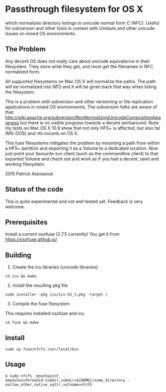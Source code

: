 Passthrough filesystem for OS X
===============================

which normalizes directory listings to unicode normal form C (NFC).
Useful for subversion and other tools in context with Umlauts and other unicode issues on mixed OS environments.

The Problem
-----------

Any decent OS does not really care about unicode equivalence in their filesystem. They store what they get, and most get
the filenames in NFC normalized form.

All supported filesystems on Mac OS X will normalize the paths. The path will be normalized into NFD and it will be given back that way when listing the filesystem.

This is a problem with subversion and other versioning or file replication applications in mixed OS environments.
The subversion folks are aware of that: http://wiki.apache.org/subversion/NonNormalizingUnicodeCompositionAwareness
but there is no visible progress towards a decent workaround.
Note: my tests on Mac OS X 10.9 show that not only HFS+ is affected, but also fat (MS-DOS) and nfs mounts on OS X.

This fuse filesystems mitigates the problem by mounting a path from within a HFS+ partition and exporting
it as a Volume to a dedicated location.
Now just point your favourite svn client (such as the commandline client) to that exported Volume and
check out and work as if you had a decent, sane and working filesystem.

2015 Patrick Atamaniuk

Status of the code
------------------

This is quite experimental and not well tested yet. Feedback is very welcome.

Prerequisites
-------------

Install a current osxfuse (2.7.5 currently)
You get it from https://osxfuse.github.io/

Building
--------

1. Create the icu libraries (unicode libraries):

```
cd icu && make
```

2. Install the resulting pkg file

```
sudo installer -pkg icu/icu-55_1.pkg -target /
```

3. Compile the fuse filesystem

This requires installed osxfuse and icu

```
cd fuse && make
```

Install
-------

```
sudo cp fuse/nfcfs /usr/local/bin
```

Usage
-----

```
$ sudo nfcfs _mountpoint_ -omodules=threadid:subdir,subdir=${HOME}/some_directory -oallow_other,native_xattr,volname=nfcFS
```
